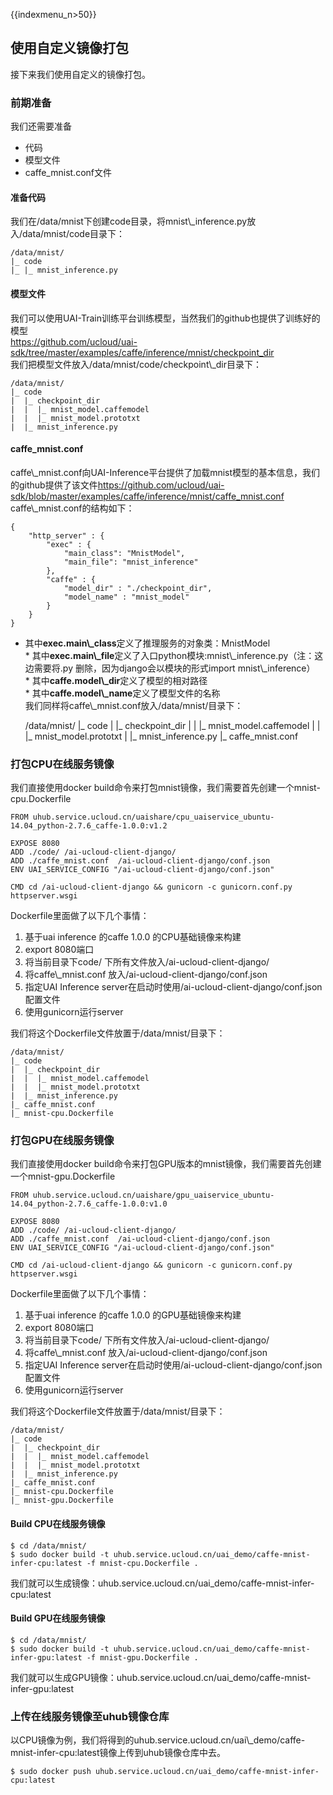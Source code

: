 {{indexmenu_n>50}}

## 使用自定义镜像打包

接下来我们使用自定义的镜像打包。

### 前期准备

我们还需要准备

  - 代码
  - 模型文件
  - caffe\_mnist.conf文件

#### 准备代码

我们在/data/mnist下创建code目录，将mnist\\\_inference.py放入/data/mnist/code目录下：

    /data/mnist/
    |_ code
    |_ |_ mnist_inference.py

#### 模型文件

我们可以使用UAI-Train训练平台训练模型，当然我们的github也提供了训练好的模型  
<https://github.com/ucloud/uai-sdk/tree/master/examples/caffe/inference/mnist/checkpoint_dir>  
我们把模型文件放入/data/mnist/code/checkpoint\\\_dir目录下：

    /data/mnist/
    |_ code
    |  |_ checkpoint_dir
    |  |  |_ mnist_model.caffemodel
    |  |  |_ mnist_model.prototxt
    |  |_ mnist_inference.py

#### caffe\_mnist.conf

caffe\\\_mnist.conf向UAI-Inference平台提供了加载mnist模型的基本信息，我们的github提供了该文件<https://github.com/ucloud/uai-sdk/blob/master/examples/caffe/inference/mnist/caffe_mnist.conf>  
caffe\\\_mnist.conf的结构如下：

    {
        "http_server" : {
            "exec" : {
                "main_class": "MnistModel",
                "main_file": "mnist_inference"
            },
            "caffe" : {
                "model_dir" : "./checkpoint_dir",
                "model_name" : "mnist_model"
            }
        }
    }

  - 其中**exec.main\\\_class**定义了推理服务的对象类：MnistModel  
    \*
    其中**exec.main\\\_file**定义了入口python模块:mnist\\\_inference.py（注：这边需要将.py
    删除，因为django会以模块的形式import mnist\\\_inference）  
    \* 其中**caffe.model\\\_dir**定义了模型的相对路径  
    \* 其中**caffe.model\\\_name**定义了模型文件的名称  
    我们同样将caffe\\\_mnist.conf放入/data/mnist/目录下：



    /data/mnist/
    |_ code
    |  |_ checkpoint_dir
    |  |  |_ mnist_model.caffemodel
    |  |  |_ mnist_model.prototxt
    |  |_ mnist_inference.py
    |_ caffe_mnist.conf

### 打包CPU在线服务镜像

我们直接使用docker build命令来打包mnist镜像，我们需要首先创建一个mnist-cpu.Dockerfile

    FROM uhub.service.ucloud.cn/uaishare/cpu_uaiservice_ubuntu-14.04_python-2.7.6_caffe-1.0.0:v1.2
    
    EXPOSE 8080
    ADD ./code/ /ai-ucloud-client-django/
    ADD ./caffe_mnist.conf  /ai-ucloud-client-django/conf.json
    ENV UAI_SERVICE_CONFIG "/ai-ucloud-client-django/conf.json"
    
    CMD cd /ai-ucloud-client-django && gunicorn -c gunicorn.conf.py httpserver.wsgi

Dockerfile里面做了以下几个事情：

1.  基于uai inference 的caffe 1.0.0 的CPU基础镜像来构建
2.  export 8080端口
3.  将当前目录下code/ 下所有文件放入/ai-ucloud-client-django/
4.  将caffe\\\_mnist.conf 放入/ai-ucloud-client-django/conf.json
5.  指定UAI Inference server在启动时使用/ai-ucloud-client-django/conf.json 配置文件
6.  使用gunicorn运行server

我们将这个Dockerfile文件放置于/data/mnist/目录下：

    /data/mnist/
    |_ code
    |  |_ checkpoint_dir
    |  |  |_ mnist_model.caffemodel
    |  |  |_ mnist_model.prototxt
    |  |_ mnist_inference.py
    |_ caffe_mnist.conf
    |_ mnist-cpu.Dockerfile

### 打包GPU在线服务镜像

我们直接使用docker build命令来打包GPU版本的mnist镜像，我们需要首先创建一个mnist-gpu.Dockerfile

    FROM uhub.service.ucloud.cn/uaishare/gpu_uaiservice_ubuntu-14.04_python-2.7.6_caffe-1.0.0:v1.0
    
    EXPOSE 8080
    ADD ./code/ /ai-ucloud-client-django/
    ADD ./caffe_mnist.conf  /ai-ucloud-client-django/conf.json
    ENV UAI_SERVICE_CONFIG "/ai-ucloud-client-django/conf.json"
    
    CMD cd /ai-ucloud-client-django && gunicorn -c gunicorn.conf.py httpserver.wsgi

Dockerfile里面做了以下几个事情：

1.  基于uai inference 的caffe 1.0.0 的GPU基础镜像来构建
2.  export 8080端口
3.  将当前目录下code/ 下所有文件放入/ai-ucloud-client-django/
4.  将caffe\\\_mnist.conf 放入/ai-ucloud-client-django/conf.json
5.  指定UAI Inference server在启动时使用/ai-ucloud-client-django/conf.json 配置文件
6.  使用gunicorn运行server

我们将这个Dockerfile文件放置于/data/mnist/目录下：

    /data/mnist/
    |_ code
    |  |_ checkpoint_dir
    |  |  |_ mnist_model.caffemodel
    |  |  |_ mnist_model.prototxt
    |  |_ mnist_inference.py
    |_ caffe_mnist.conf
    |_ mnist-cpu.Dockerfile
    |_ mnist-gpu.Dockerfile

#### Build CPU在线服务镜像

    $ cd /data/mnist/
    $ sudo docker build -t uhub.service.ucloud.cn/uai_demo/caffe-mnist-infer-cpu:latest -f mnist-cpu.Dockerfile .

我们就可以生成镜像：uhub.service.ucloud.cn/uai\_demo/caffe-mnist-infer-cpu:latest

#### Build GPU在线服务镜像

    $ cd /data/mnist/
    $ sudo docker build -t uhub.service.ucloud.cn/uai_demo/caffe-mnist-infer-gpu:latest -f mnist-gpu.Dockerfile .

我们就可以生成GPU镜像：uhub.service.ucloud.cn/uai\_demo/caffe-mnist-infer-gpu:latest

### 上传在线服务镜像至uhub镜像仓库

以CPU镜像为例，我们将得到的uhub.service.ucloud.cn/uai\\\_demo/caffe-mnist-infer-cpu:latest镜像上传到uhub镜像仓库中去。

    $ sudo docker push uhub.service.ucloud.cn/uai_demo/caffe-mnist-infer-cpu:latest
